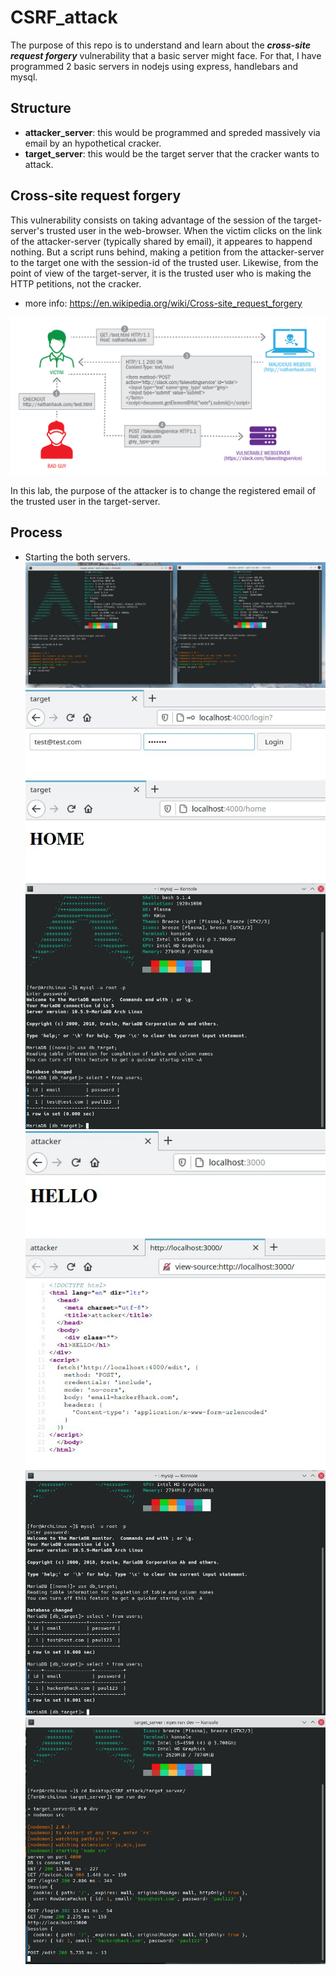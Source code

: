 # CSRF_attack
The purpose of this repo is to understand and learn about the ***cross-site request forgery*** vulnerability that a basic server might face. For that, I have programmed 2 basic servers in nodejs using express, handlebars and mysql.
## Structure
* **attacker_server**: this would be programmed and spreded massively via email by an hypothetical cracker.
* **target_server**: this would be the target server that the cracker wants to attack.
## Cross-site request forgery
This vulnerability consists on taking advantage of the session of the target-server's trusted user in the web-browser. When the victim clicks on the link of the attacker-server (typically shared by email), it appeares to happend nothing. But a script runs behind, making a petition from the attacker-server to the target one with the session-id of the trusted user. Likewise, from the point of view of the target-server, it is the trusted user who is making the HTTP petitions, not the cracker.
* more info: https://en.wikipedia.org/wiki/Cross-site_request_forgery

![](docs/csrf.png)

In this lab, the purpose of the attacker is to change the registered email of the trusted user in the target-server.
## Process
* Starting the both servers.
![](docs/starting_servers.jpg)
![](docs/login.jpg)
![](docs/home.jpg)
![](docs/db_pre.jpg)
![](docs/attacker_server.jpg)
![](docs/source.jpg)
![](docs/db_post.jpg)
![](docs/result.jpg)
